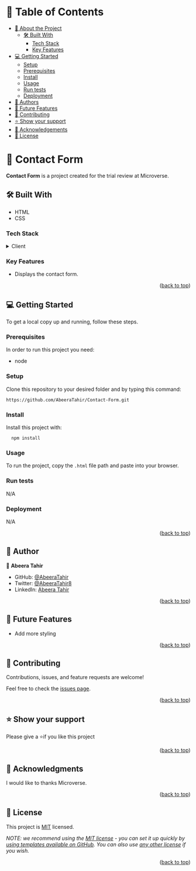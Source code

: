 <a name="readme-top"></a>

<!--
HOW TO USE:
This is an example of how you may give instructions on setting up your project locally.

Modify this file to match your project and remove sections that don't apply.

REQUIRED SECTIONS:
- Table of Contents
- About the Project
  - Built With
  - Live Demo
- Getting Started
- Authors
- Future Features
- Contributing
- Show your support
- Acknowledgements
- License

OPTIONAL SECTIONS:
- FAQ

After you're finished please remove all the comments and instructions!
-->

<!-- TABLE OF CONTENTS -->

# 📗 Table of Contents

- [📖 About the Project](#about-project)
  - [🛠 Built With](#built-with)
    - [Tech Stack](#tech-stack)
    - [Key Features](#key-features)
- [💻 Getting Started](#getting-started)
  - [Setup](#setup)
  - [Prerequisites](#prerequisites)
  - [Install](#install)
  - [Usage](#usage)
  - [Run tests](#run-tests)
  - [Deployment](#triangular_flag_on_post-deployment)
- [👥 Authors](#authors)
- [🔭 Future Features](#future-features)
- [🤝 Contributing](#contributing)
- [⭐️ Show your support](#support)
- [🙏 Acknowledgements](#acknowledgements)
- [📝 License](#license)

<!-- PROJECT DESCRIPTION -->

# 📖 Contact Form <a name="about-project"></a>

**Contact Form** is a project created for the trial review at Microverse.

## 🛠 Built With <a name="built-with"></a>

- HTML
- CSS

### Tech Stack <a name="tech-stack"></a>

<details>
  <summary>Client</summary>
  <ul>
    <li>HTML</li>
    <li>CSS</li>
  </ul>
</details>

<!-- Features -->

### Key Features <a name="key-features"></a>

- Displays the contact form.

<p align="right">(<a href="#readme-top">back to top</a>)</p>

<!-- GETTING STARTED -->

## 💻 Getting Started <a name="getting-started"></a>

To get a local copy up and running, follow these steps.

### Prerequisites

In order to run this project you need:

- node

<!--
Example command:

```sh
 gem install rails
```
 -->

### Setup

Clone this repository to your desired folder and by typing this command:

```
https://github.com/AbeeraTahir/Contact-Form.git
```

### Install

Install this project with:

```
  npm install
```

### Usage

To run the project, copy the `.html` file path and paste into your browser.

### Run tests

N/A

<!--
Example command:

```sh
  bin/rails test test/models/article_test.rb
```
--->

### Deployment

N/A

<!--
Example:

```sh

```
 -->

<p align="right">(<a href="#readme-top">back to top</a>)</p>

<!-- AUTHORS -->

## 👥 Author <a name="authors"></a>

👤 **Abeera Tahir**

- GitHub: [@AbeeraTahir](https://github.com/AbeeraTahir)
- Twitter: [@AbeeraTahir8]( https://twitter.com/AbeeraTahir8?t=z5CjMpmHMZmS98i09gUpYA&s=08)
- LinkedIn: [Abeera Tahir](https://www.linkedin.com/in/abeera-tahir-961893176)

<p align="right">(<a href="#readme-top">back to top</a>)</p>

<!-- FUTURE FEATURES -->

## 🔭 Future Features <a name="future-features"></a>

- Add more styling

<p align="right">(<a href="#readme-top">back to top</a>)</p>

<!-- CONTRIBUTING -->

## 🤝 Contributing <a name="contributing"></a>

Contributions, issues, and feature requests are welcome!

Feel free to check the [issues page](../../issues/).

<p align="right">(<a href="#readme-top">back to top</a>)</p>

<!-- SUPPORT -->

## ⭐️ Show your support <a name="support"></a>

Please give a ⭐️if you like this project

<p align="right">(<a href="#readme-top">back to top</a>)</p>

<!-- ACKNOWLEDGEMENTS -->

## 🙏 Acknowledgments <a name="acknowledgements"></a>

I would like to thanks Microverse.

<p align="right">(<a href="#readme-top">back to top</a>)</p>
<!-- LICENSE -->

## 📝 License <a name="license"></a>

This project is [MIT](./LICENSE) licensed.

_NOTE: we recommend using the [MIT license](https://choosealicense.com/licenses/mit/) - you can set it up quickly by [using templates available on GitHub](https://docs.github.com/en/communities/setting-up-your-project-for-healthy-contributions/adding-a-license-to-a-repository). You can also use [any other license](https://choosealicense.com/licenses/) if you wish._

<p align="right">(<a href="#readme-top">back to top</a>)</p>